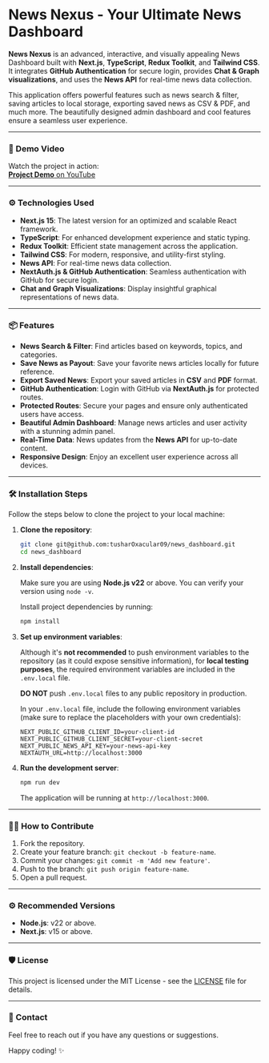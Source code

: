 # News Nexus - Your Ultimate News Dashboard

**News Nexus** is an advanced, interactive, and visually appealing News Dashboard built with **Next.js**, **TypeScript**, **Redux Toolkit**, and **Tailwind CSS**. It integrates **GitHub Authentication** for secure login, provides **Chat & Graph visualizations**, and uses the **News API** for real-time news data collection. 

This application offers powerful features such as news search & filter, saving articles to local storage, exporting saved news as CSV & PDF, and much more. The beautifully designed admin dashboard and cool features ensure a seamless user experience.

---

### 🚀 Demo Video

Watch the project in action:  
[**Project Demo** on YouTube](https://www.youtube.com/watch?v=qDOnY-GdLe0)  

---

### ⚙️ Technologies Used

- **Next.js 15**: The latest version for an optimized and scalable React framework.
- **TypeScript**: For enhanced development experience and static typing.
- **Redux Toolkit**: Efficient state management across the application.
- **Tailwind CSS**: For modern, responsive, and utility-first styling.
- **News API**: For real-time news data collection.
- **NextAuth.js & GitHub Authentication**: Seamless authentication with GitHub for secure login.
- **Chat and Graph Visualizations**: Display insightful graphical representations of news data.
  
---

### 📦 Features

- **News Search & Filter**: Find articles based on keywords, topics, and categories.
- **Save News as Payout**: Save your favorite news articles locally for future reference.
- **Export Saved News**: Export your saved articles in **CSV** and **PDF** format.
- **GitHub Authentication**: Login with GitHub via **NextAuth.js** for protected routes.
- **Protected Routes**: Secure your pages and ensure only authenticated users have access.
- **Beautiful Admin Dashboard**: Manage news articles and user activity with a stunning admin panel.
- **Real-Time Data**: News updates from the **News API** for up-to-date content.
- **Responsive Design**: Enjoy an excellent user experience across all devices.

---

### 🛠️ Installation Steps

Follow the steps below to clone the project to your local machine:

1. **Clone the repository**:

    ```bash
    git clone git@github.com:tusharOxacular09/news_dashboard.git
    cd news_dashboard
    ```

2. **Install dependencies**:

    Make sure you are using **Node.js v22** or above. You can verify your version using `node -v`.  

    Install project dependencies by running:

    ```bash
    npm install
    ```

3. **Set up environment variables**:

    Although it's **not recommended** to push environment variables to the repository (as it could expose sensitive information), for **local testing purposes**, the required environment variables are included in the `.env.local` file.

    **DO NOT** push `.env.local` files to any public repository in production.  

    In your `.env.local` file, include the following environment variables (make sure to replace the placeholders with your own credentials):

    ```
    NEXT_PUBLIC_GITHUB_CLIENT_ID=your-client-id
    NEXT_PUBLIC_GITHUB_CLIENT_SECRET=your-client-secret
    NEXT_PUBLIC_NEWS_API_KEY=your-news-api-key
    NEXTAUTH_URL=http://localhost:3000
    ```

4. **Run the development server**:

    ```bash
    npm run dev
    ```

    The application will be running at `http://localhost:3000`.

---

### 🧑‍💻 How to Contribute

1. Fork the repository.
2. Create your feature branch: `git checkout -b feature-name`.
3. Commit your changes: `git commit -m 'Add new feature'`.
4. Push to the branch: `git push origin feature-name`.
5. Open a pull request.

---

### ⚙️ Recommended Versions

- **Node.js**: v22 or above.
- **Next.js**: v15 or above.

---

### 🛡️ License

This project is licensed under the MIT License - see the [LICENSE](LICENSE) file for details.

---

### 💬 Contact

Feel free to reach out if you have any questions or suggestions.  

Happy coding! ✨
